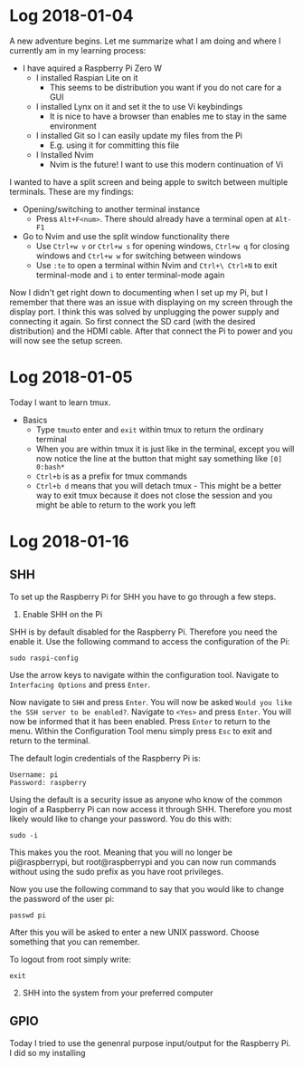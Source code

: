 # Log 2018-01-04

A new adventure begins. Let me summarize what I am doing and where I currently am in my learning process:

* I have aquired a Raspberry Pi Zero W
	* I installed Raspian Lite on it
		* This seems to be distribution you want if you do not care for a GUI
	* I installed Lynx on it and set it the to use Vi keybindings
		* It is nice to have a browser than enables me to stay in the same environment
	* I installed Git so I can easily update my files from the Pi
		* E.g. using it for committing this file
	* I Installed Nvim
		* Nvim is the future! I want to use this modern continuation of Vi

I wanted to have a split screen and being apple to switch between multiple terminals. These are my findings:

* Opening/switching to another terminal instance
	* Press `Alt+F<num>`. There should already have a terminal open at `Alt-F1`
* Go to Nvim and use the split window functionality there
	* Use `Ctrl+w v` or `Ctrl+w s` for opening windows, `Ctrl+w q` for closing windows and `Ctrl+w w` for switching between windows 
	* Use `:te` to open a terminal within Nvim and `Ctrl+\ Ctrl+N` to exit terminal-mode and `i` to enter terminal-mode again

Now I didn't get right down to documenting when I set up my Pi, but I remember that there was an issue with displaying on my screen through the display port. I think this was solved by unplugging the power supply and connecting it again. So first connect the SD card (with the desired distribution) and the HDMI cable. After that connect the Pi to power and you will now see the setup screen.


# Log 2018-01-05

Today I want to learn tmux.

* Basics
	* Type `tmux`to enter and `exit` within tmux to return the ordinary terminal
	* When you are within tmux it is just like in the terminal, except you will now notice the line at the button that might say something like `[0] 0:bash*`
	* `Ctrl+b` is as a prefix for tmux commands
	* `Ctrl+b d` means that you will detach tmux - This might be a better way to exit tmux because it does not close the session and you might be able to return to the work you left  
	
# Log 2018-01-16

## SHH

To set up the Raspberry Pi for SHH you have to go through a few steps.

1) Enable SHH on the Pi

SHH is by default disabled for the Raspberry Pi. Therefore you need the enable it. Use the following command to access the configuration of the Pi:

	sudo raspi-config
	
Use the arrow keys to navigate within the configuration tool. Navigate to `Interfacing Options` and press `Enter`.

Now navigate to `SHH` and press `Enter`. You will now be asked `Would you like the SSH server to be enabled?`. Navigate to `<Yes>` and press `Enter`. You will now be informed that it has been enabled. Press `Enter` to return to the menu. Within the Configuration Tool menu simply press `Esc` to exit and return to the terminal.

The default login credentials of the Raspberry Pi is:

	Username: pi
	Password: raspberry

Using the default is a security issue as anyone who know of the common login of a Raspberry Pi can now access it through SHH. Therefore you most likely would like to change your password. You do this with:
	
	sudo -i

This makes you the root. Meaning that you will no longer be pi@raspberrypi, but root@raspberrypi and you can now run commands without using the sudo prefix as you have root privileges. 

Now you use the following command to say that you would like to change the password of the user pi: 

	passwd pi

After this you will be asked to enter a new UNIX password. Choose something that you can remember.

To logout from root simply write:

	exit	

2) SHH into the system from your preferred computer

## GPIO

Today I tried to use the genenral purpose input/output for the Raspberry Pi. I did so my installing 
